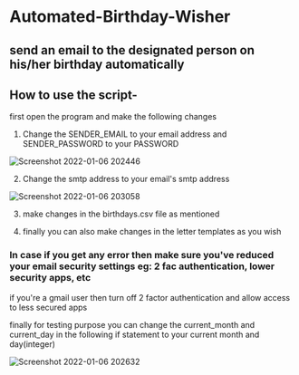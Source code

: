 # Automated-Birthday-Wisher


## send an email to the designated person on his/her birthday automatically 

## How to use the script-

first open the program and make the following changes

1. Change the SENDER_EMAIL to your email address and SENDER_PASSWORD to your PASSWORD


![Screenshot 2022-01-06 202446](https://user-images.githubusercontent.com/84438200/148403816-d93597ec-4ca3-4ec9-a434-fd7f3738f875.png)


2. Change the smtp address to your email's smtp address


![Screenshot 2022-01-06 203058](https://user-images.githubusercontent.com/84438200/148404045-42a376c2-e9bf-40f8-bec8-e2cdf0985cb2.png)



3. make changes in the birthdays.csv file as mentioned

4. finally you can also make changes in the letter templates as you wish


### In case if you get any error then make sure you've reduced your email security settings eg: 2 fac authentication, lower security apps, etc

if you're a gmail user then turn off 2 factor authentication and allow access to less secured apps


finally for testing purpose you can change the current_month and current_day in the following if statement to your current month and day(integer)


![Screenshot 2022-01-06 202632](https://user-images.githubusercontent.com/84438200/148405213-e07f44ed-0c59-479c-8bb3-bb1faa6f61bc.png)
